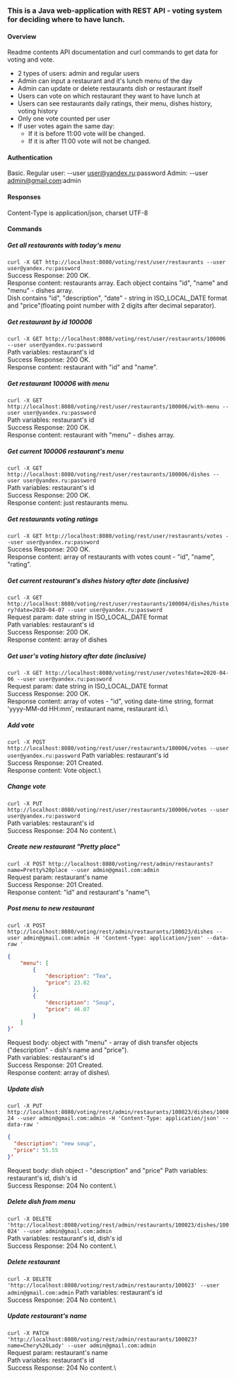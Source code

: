 ### This is a Java web-application with REST API - voting system for deciding where to have lunch.

#### Overview

Readme contents API documentation and curl commands to get data for voting and vote.
 - 2 types of users: admin and regular users
 - Admin can input a restaurant and it's lunch menu of the day
 - Admin can update or delete restaurants dish or restaurant itself
 - Users can vote on which restaurant they want to have lunch at
 - Users can see restaurants daily ratings, their menu, dishes history, voting history 
 - Only one vote counted per user
 - If user votes again the same day:
     * If it is before 11:00 vote will be changed.
     * If it is after 11:00 vote will not be changed.
         
#### Authentication
Basic.
Regular user: --user user@yandex.ru:password
Admin: --user admin@gmail.com:admin

#### Responses
Content-Type is application/json, charset UTF-8

#### Commands

##### Get all restaurants with today's menu
`curl -X GET http://localhost:8080/voting/rest/user/restaurants --user user@yandex.ru:password`\
Success Response: 200 OK.\
Response content: restaurants array. Each object contains "id", "name" and "menu" - dishes array.\
Dish contains "id", "description", "date" - string in ISO_LOCAL_DATE format and "price"(floating point number with 2 digits after decimal separator).

##### Get restaurant by id 100006
`curl -X GET http://localhost:8080/voting/rest/user/restaurants/100006 --user user@yandex.ru:password`\
Path variables: restaurant's id\
Success Response: 200 OK.\
Response content: restaurant with "id" and "name".

##### Get restaurant 100006 with menu
`curl -X GET http://localhost:8080/voting/rest/user/restaurants/100006/with-menu --user user@yandex.ru:password`\
Path variables: restaurant's id\
Success Response: 200 OK.\
Response content: restaurant with "menu" - dishes array.

##### Get current 100006 restaurant's menu
`curl -X GET http://localhost:8080/voting/rest/user/restaurants/100006/dishes --user user@yandex.ru:password`\
Path variables: restaurant's id\
Success Response: 200 OK.\
Response content: just restaurants menu.

##### Get restaurants voting ratings
`curl -X GET http://localhost:8080/voting/rest/user/restaurants/votes --user user@yandex.ru:password`\
Success Response: 200 OK.\
Response content: array of restaurants with votes count - "id", "name", "rating".

##### Get current restaurant's dishes history after date (inclusive)
`curl -X GET http://localhost:8080/voting/rest/user/restaurants/100004/dishes/history?date=2020-04-07 --user user@yandex.ru:password`\
Request param: date string in ISO_LOCAL_DATE format\
Path variables: restaurant's id\
Success Response: 200 OK.\
Response content: array of dishes

##### Get user's voting history after date (inclusive)
`curl -X GET http://localhost:8080/voting/rest/user/votes?date=2020-04-06 --user user@yandex.ru:password`\
Request param: date string in ISO_LOCAL_DATE format\
Success Response: 200 OK.\
Response content: array of votes - "id", voting date-time string, format 'yyyy-MM-dd HH:mm', restaurant name, restaurant id.\

##### Add vote 
`curl -X POST http://localhost:8080/voting/rest/user/restaurants/100006/votes --user user@yandex.ru:password`
Path variables: restaurant's id\
Success Response: 201 Created.\
Response content: Vote object.\

##### Change vote
`curl -X PUT http://localhost:8080/voting/rest/user/restaurants/100006/votes --user user@yandex.ru:password`\
Path variables: restaurant's id\
Success Response: 204 No content.\

##### Create new restaurant "Pretty place"
`curl -X POST http://localhost:8080/voting/rest/admin/restaurants?name=Pretty%20place --user admin@gmail.com:admin`\
Request param: restaurant's name\
Success Response: 201 Created.\
Response content: "id" and restaurant's "name"\

##### Post menu to new restaurant
`curl -X POST http://localhost:8080/voting/rest/admin/restaurants/100023/dishes --user admin@gmail.com:admin -H 'Content-Type: application/json' --data-raw '`
```json
{
    "menu": [
        {
            "description": "Tea",
            "price": 23.02
        },
        {
            "description": "Soup",
            "price": 46.07
        }
    ]
}'
```
Request body: object with "menu" - array of dish transfer objects ("description" - dish's name and "price").\
Path variables: restaurant's id\
Success Response: 201 Created.\
Response content: array of dishes\

##### Update dish
`curl -X PUT http://localhost:8080/voting/rest/admin/restaurants/100023/dishes/100024 --user admin@gmail.com:admin -H 'Content-Type: application/json' --data-raw '`
```json
{
  "description": "new soup",
  "price": 55.55
}'
```
Request body: dish object - "description" and "price"
Path variables: restaurant's id, dish's id\
Success Response: 204 No content.\

##### Delete dish from menu
`curl -X DELETE 'http://localhost:8080/voting/rest/admin/restaurants/100023/dishes/100024' --user admin@gmail.com:admin`\
Path variables: restaurant's id, dish's id\
Success Response: 204 No content.\

##### Delete restaurant
`curl -X DELETE 'http://localhost:8080/voting/rest/admin/restaurants/100023' --user admin@gmail.com:admin`
Path variables: restaurant's id\
Success Response: 204 No content.\

##### Update restaurant's name
`curl -X PATCH 'http://localhost:8080/voting/rest/admin/restaurants/100023?name=Chery%20Lady' --user admin@gmail.com:admin`\
Request param: restaurant's name\
Path variables: restaurant's id\
Success Response: 204 No content.\